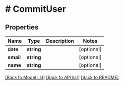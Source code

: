 # # CommitUser

## Properties

Name | Type | Description | Notes
------------ | ------------- | ------------- | -------------
**date** | **string** |  | [optional]
**email** | **string** |  | [optional]
**name** | **string** |  | [optional]

[[Back to Model list]](../../README.md#models) [[Back to API list]](../../README.md#endpoints) [[Back to README]](../../README.md)
